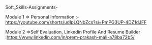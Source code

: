 Soft_Skills-Assignments-

Module 1 => Personal Information :-https://youtube.com/shorts/udIpLQNbZcs?si=PmPG3UP-4DZ1dJFF

Module 2 =>Self Evaluation, Linkedin Profile And Resume Builder :https://www.linkedin.com/in/prem-prakash-mali-a78ba72b5/
